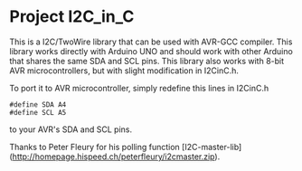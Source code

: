 # Project I2C_in_C

This is a I2C/TwoWire library that can be used with AVR-GCC compiler. This library works directly with Arduino UNO and should work with other Arduino that shares the same SDA and SCL pins. This library also works with 8-bit AVR microcontrollers, but with slight modification in I2CinC.h.

To port it to AVR microcontroller, simply redefine this lines in I2CinC.h 
```
#define SDA A4
#define SCL A5
```
to your AVR's SDA and SCL pins.

Thanks to Peter Fleury for his polling function [I2C-master-lib] (http://homepage.hispeed.ch/peterfleury/i2cmaster.zip).
